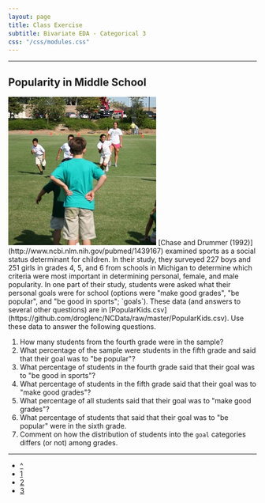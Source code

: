 ```yaml
---
layout: page
title: Class Exercise
subtitle: Bivariate EDA - Categorical 3
css: "/css/modules.css"
---
```


----

## Popularity in Middle School
<img src="zimgs/sports_kids_2.jpg" alt="Sports Kids" class="img-right">
[Chase and Drummer (1992)](http://www.ncbi.nlm.nih.gov/pubmed/1439167) examined sports as a social status determinant for children.  In their study, they surveyed 227 boys and 251 girls in grades 4, 5, and 6 from schools in Michigan to determine which criteria were most important in determining personal, female, and male popularity.  In one part of their study, students were asked what their personal goals were for school (options were "make good grades", "be popular", and "be good in sports"; `goals`).  These data (and answers to several other questions) are in [PopularKids.csv](https://github.com/droglenc/NCData/raw/master/PopularKids.csv).  Use these data to answer the following questions.

1. How many students from the fourth grade were in the sample?
1. What percentage of the sample were students in the fifth grade and said that their goal was to "be popular"?
1. What percentage of students in the fourth grade said that their goal was to "be good in sports"?
1. What percentage of students in the fifth grade said that their goal was to "make good grades"?
1. What percentage of all students said that their goal was to "make good grades"?
1. What percentage of students that said that their goal was to "be popular" were in the sixth grade.
1. Comment on how the distribution of students into the `goal` categories differs (or not) among grades.

----

<div class="text-center">
<ul class="pagination pagination-lg">
  <li><a href="BEDACat.html">^</a></li>
  <li><a href="BEDACat_CE1.html">1</a></li>
  <li><a href="BEDACat_CE2.html">2</a></li>
  <li class="active"><a href="#">3</a></li>
</ul>

